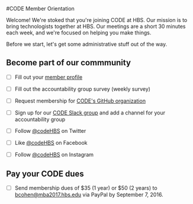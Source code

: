 #CODE Member Orientation

Welcome! We're stoked that you're joining CODE at HBS. Our mission is to bring technologists together at HBS. Our meetings are a short 30 minutes each week, and we're focused on helping you make things. 

Before we start, let's get some administrative stuff out of the way.

## Become part of our commmunity
- [ ] Fill out your [member profile](https://docs.google.com/spreadsheets/d/183cUm7faXCFAFDo1p5W0D46Hh5tXWA94P9mGvJR3RC0/edit?usp=sharing)

- [ ] Fill out the accountability group survey (weekly survey)

- [ ] Request membership for [CODE's GitHub organization](http://github.com/codehbs)

- [ ] Sign up for our [CODE Slack group](http://codehbs.slack.com) and add a channel for your accountability group

- [ ] Follow [@codeHBS](http://twitter.com/codehbs) on Twitter

- [ ] Like [@codeHBS](http://facebook.com/codehbs) on Facebook

- [ ] Follow [@codeHBS](http://instagram.com/codehbs) on Instagram

## Pay your CODE dues
- [ ] Send membership dues of $35 (1 year) or $50 (2 years) to bcohen@mba2017.hbs.edu via PayPal by September 7, 2016.
